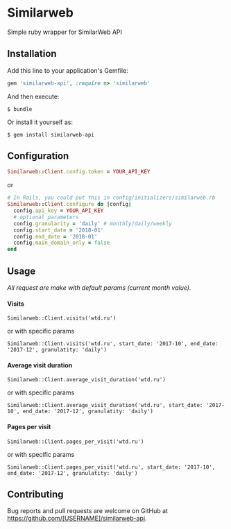 # Similarweb

Simple ruby wrapper for SimilarWeb API 

## Installation

Add this line to your application's Gemfile:

```ruby
gem 'similarweb-api', :require => 'similarweb'
```

And then execute:

    $ bundle

Or install it yourself as:

    $ gem install similarweb-api

## Configuration


```ruby 
Similarweb::Client.config.token = YOUR_API_KEY
```

or

```ruby
# In Rails, you could put this in config/initializers/similarweb.rb
Similarweb::Client.configure do |config|
  config.api_key = YOUR_API_KEY
  # optional parameters
  config.granularity = 'daily' # monthly/daily/weekly
  config.start_date = '2018-01'
  config.end_date = '2018-01'
  config.main_domain_only = false
end

```

## Usage
*All request are make with default params (current month value).*

#### Visits

	Similarweb::Client.visits('wtd.ru')

or with specific params

	Similarweb::Client.visits('wtd.ru', start_date: '2017-10', end_date: '2017-12', granulatity: 'daily')

#### Average visit duration

	Similarweb::Client.average_visit_duration('wtd.ru')

or with specific params

	Similarweb::Client.average_visit_duration('wtd.ru', start_date: '2017-10', end_date: '2017-12', granulatity: 'daily')

#### Pages per visit

	Similarweb::Client.pages_per_visit('wtd.ru')

or with specific params

	Similarweb::Client.pages_per_visit('wtd.ru', start_date: '2017-10', end_date: '2017-12', granulatity: 'daily')
## Contributing

Bug reports and pull requests are welcome on GitHub at https://github.com/[USERNAME]/similarweb-api.
